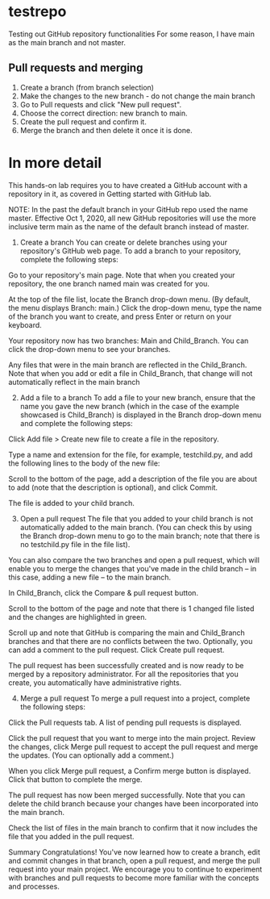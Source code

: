 # testrepo
Testing out GitHub repository functionalities
For some reason, I have main as the main branch and not master.

## Pull requests and merging

1. Create a branch (from branch selection)
2. Make the changes to the new branch - do not change the main branch
3. Go to Pull requests and click "New pull request".
4. Choose the correct direction: new branch to main.
5. Create the pull request and confirm it.
6. Merge the branch and then delete it once it is done.

# In more detail
This hands-on lab requires you to have created a GitHub account with a repository in it, as covered in Getting started with GitHub lab.

NOTE: In the past the default branch in your GitHub repo used the name master. Effective Oct 1, 2020, all new GitHub repositories will use the more inclusive term main as the name of the default branch instead of master.

1. Create a branch
You can create or delete branches using your repository's GitHub web page. To add a branch to your repository, complete the following steps:

Go to your repository's main page. Note that when you created your repository, the one branch named main was created for you.

At the top of the file list, locate the Branch drop-down menu. (By default, the menu displays Branch: main.) Click the drop-down menu, type the name of the branch you want to create, and press Enter or return on your keyboard.

Your repository now has two branches: Main and Child_Branch. You can click the drop-down menu to see your branches.


Any files that were in the main branch are reflected in the Child_Branch. Note that when you add or edit a file in Child_Branch, that change will not automatically reflect in the main branch

2. Add a file to a branch
To add a file to your new branch, ensure that the name you gave the new branch (which in the case of the example showcased is Child_Branch) is displayed in the Branch drop-down menu and complete the following steps:

Click Add file > Create new file to create a file in the repository.

Type a name and extension for the file, for example, testchild.py, and add the following lines to the body of the new file:

Scroll to the bottom of the page, add a description of the file you are about to add (note that the description is optional), and click Commit.

The file is added to your child branch.

3. Open a pull request
The file that you added to your child branch is not automatically added to the main branch. (You can check this by using the Branch drop-down menu to go to the main branch; note that there is no testchild.py file in the file list).


You can also compare the two branches and open a pull request, which will enable you to merge the changes that you've made in the child branch – in this case, adding a new file – to the main branch.

In Child_Branch, click the Compare & pull request button.

Scroll to the bottom of the page and note that there is 1 changed file listed and the changes are highlighted in green.

Scroll up and note that GitHub is comparing the main and Child_Branch branches and that there are no conflicts between the two. Optionally, you can add a comment to the pull request. Click Create pull request.

The pull request has been successfully created and is now ready to be merged by a repository administrator. For all the repositories that you create, you automatically have administrative rights.

4. Merge a pull request
To merge a pull request into a project, complete the following steps:

Click the Pull requests tab. A list of pending pull requests is displayed.

Click the pull request that you want to merge into the main project. Review the changes, click Merge pull request to accept the pull request and merge the updates. (You can optionally add a comment.)

When you click Merge pull request, a Confirm merge button is displayed. Click that button to complete the merge.

The pull request has now been merged successfully. Note that you can delete the child branch because your changes have been incorporated into the main branch.


Check the list of files in the main branch to confirm that it now includes the file that you added in the pull request.


Summary
Congratulations! You've now learned how to create a branch, edit and commit changes in that branch, open a pull request, and merge the pull request into your main project. We encourage you to continue to experiment with branches and pull requests to become more familiar with the concepts and processes.
